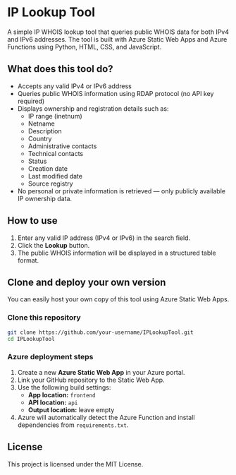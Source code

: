 # IP Lookup Tool

A simple IP WHOIS lookup tool that queries public WHOIS data for both IPv4 and IPv6 addresses. The tool is built with Azure Static Web Apps and Azure Functions using Python, HTML, CSS, and JavaScript.

## What does this tool do?

- Accepts any valid IPv4 or IPv6 address
- Queries public WHOIS information using RDAP protocol (no API key required)
- Displays ownership and registration details such as:
  - IP range (inetnum)
  - Netname
  - Description
  - Country
  - Administrative contacts
  - Technical contacts
  - Status
  - Creation date
  - Last modified date
  - Source registry
- No personal or private information is retrieved — only publicly available IP ownership data.

## How to use

1. Enter any valid IP address (IPv4 or IPv6) in the search field.
2. Click the **Lookup** button.
3. The public WHOIS information will be displayed in a structured table format.

## Clone and deploy your own version

You can easily host your own copy of this tool using Azure Static Web Apps.

### Clone this repository

```bash
git clone https://github.com/your-username/IPLookupTool.git
cd IPLookupTool
```

### Azure deployment steps

1. Create a new **Azure Static Web App** in your Azure portal.
2. Link your GitHub repository to the Static Web App.
3. Use the following build settings:
   - **App location:** `frontend`
   - **API location:** `api`
   - **Output location:** leave empty
4. Azure will automatically detect the Azure Function and install dependencies from `requirements.txt`.

## License

This project is licensed under the MIT License.
